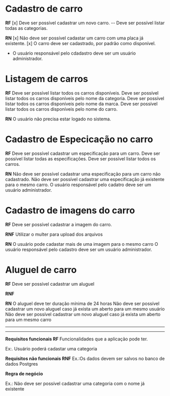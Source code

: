 # Cadastro de carro

**RF**
[x] Deve ser possível cadastrar um novo carro.
-- Deve ser possível listar todas as categorias.

**RN**
[x] Não deve ser possível cadastar um carro com uma placa já existente.
[x] O carro deve ser cadastrado, por padrão como disponível.
* O usuário responsável pelo cdadastro deve ser um usuário administrador.

# Listagem de carros

**RF**
Deve ser possível listar todos os carros disponíveis.
Deve ser possível listar todos os carros disponíveis pelo nome da categoria.
Deve ser possível listar todos os carros disponíveis pelo nome da marca.
Deve ser possível listar todos os carros disponíveis pelo nome do carro.

**RN**
O usuário não precisa estar logado no sistema.

# Cadastro de Especicação no carro

**RF**
Deve ser possível cadastrar um especificação para um carro.
Deve ser possível listar todas as especificações.
Deve ser possível listar todos os carros.

**RN**
Não deve ser possível cadastrar uma especificação para um carro não cadastrado.
Não deve ser possível cadastrar uma especificação já existente para o mesmo carro.
O usuário responsável pelo cadatro deve ser um usuário administrador.

# Cadastro de imagens do carro

**RF**
Deve ser possível cadastrar a imagem do carro.

**RNF**
Utilizar o multer para upload dos arquivos

**RN**
O usuário pode cadastar mais de uma imagem para o mesmo carro
O usuário responsável pelo cadastro deve ser um usuário administrador.

# Aluguel de carro

**RF**
Deve ser possível cadastrar um aluguel

**RNF**

**RN**
O aluguel deve ter duração mínima de 24 horas
Não deve ser possível cadastrar um novo aluguel caso já exista um aberto para um mesmo usuário
Não deve ser possível cadastrar um novo aluguel caso já exista um aberto para um mesmo carro





----
----

**Requisitos funcionais RF**
Funcionalidades que a aplicação pode ter.


Ex:. Usuário poderá cadastar uma categoria

**Requisitos não funcionais RNF**
Ex.:Os dados devem ser salvos no banco de dados Postgres

**Regra de negócio**

Ex.: Não deve ser possível cadastrar uma categoria com o nome já existente